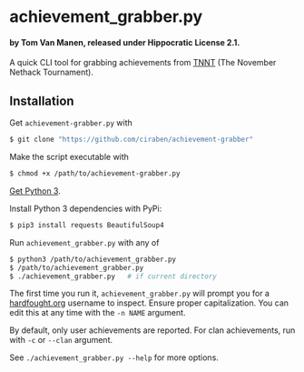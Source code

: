 # achievement_grabber.py
#### by Tom Van Manen, released under Hippocratic License 2.1.

A quick CLI tool for grabbing achievements from [TNNT](https://www.hardfought.org/tnnt/) (The November Nethack Tournament).

## Installation

Get `achievement-grabber.py` with

```bash
$ git clone "https://github.com/ciraben/achievement-grabber"
```

Make the script executable with

```bash
$ chmod +x /path/to/achievement-grabber.py
```

[Get Python 3](https://www.python.org/downloads/).

Install Python 3 dependencies with PyPi:

```bash
$ pip3 install requests BeautifulSoup4
```

Run `achievement_grabber.py` with any of

```bash
$ python3 /path/to/achievement_grabber.py
$ /path/to/achievement_grabber.py
$ ./achievement_grabber.py   # if current directory
```

The first time you run it, `achievement_grabber.py` will prompt you for a [hardfought.org](https://hardfought.org) username to inspect. Ensure proper capitalization. You can edit this at any time with the `-n NAME` argument.

By default, only user achievements are reported. For clan achievements, run with `-c` or `--clan` argument.

See `./achievement_grabber.py --help` for more options.
